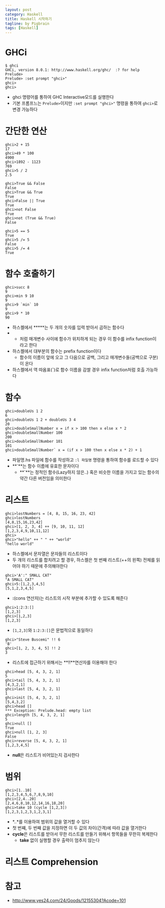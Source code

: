 ```yaml
---
layout: post
category: Haskell
title: Haskell 시작하기  
tagline: by Pigbrain
tags: [Haskell]
---
```


<!--more-->


# GHCi
```
$ ghci
GHCi, version 8.0.1: http://www.haskell.org/ghc/  :? for help
Prelude>
Prelude> :set prompt "ghci>"
ghci>
ghci>
``` 
* ghci 명령어를 통하여 GHC Interactive모드를 실행한다  
* 기본 프롬프느는 `Prelude>`이지만  `:set prompt "ghci>"` 명령을 통하여 `ghci>`로 변경 가능하다  

# 간단한 연산  
```
ghci>2 + 15
17
ghci>49 * 100
4900
ghci>1892 - 1123
769
ghci>5 / 2
2.5

ghci>True && False
False
ghci>True && True
True
ghci>False || True
True
ghci>not False
True
ghci>not (True && True)
False

ghci>5 == 5
True
ghci>5 /= 5
False
ghci>5 /= 4
True
```

# 함수 호출하기  
```
ghci>succ 8
9
ghci>min 9 10
9
ghci>9 `min` 10
9
ghci>9 * 10 
90
``` 

* 하스켈에서 **\***는 두 개의 숫자를 입력 받아서 곱하는 함수다  
* * 처럼 매개변수 사이에 함수가 위치하게 되는 경우 이 함수를 infix function이라고 한다  
* 하스켈에서 대부분의 함수는 prefix function이다  
	* 함수의 이름이 앞에 오고 그 다음으로 공백, 그리고 매개변수들(공백으로 구분)이 온다  
* 하스켈에서 역 따옴표(**`**)로 함수 이름을 감쌀 경우 infix function처럼 호출 가능하다  

# 함수   
```
ghci>doubleUs 1 2
6
ghci>doubleUs 1 2 + doubleUs 3 4
20
ghci>doubleSmallNumber x = if x > 100 then x else x * 2
ghci>doubleSmallNumber 100
200
ghci>doubleSmallNumber 101
101
ghci>doubleSmallNumber` x = (if x > 100 then x else x * 2) + 1

```

* 파일명.hs 파일에 함수를 작성하고 `:l 파일명` 명령을 통하여 함수를 로드할 수 있다   
* **`**는 함수 이름에 유효한 문자이다  
	* **`**는 정적인 함수(Lazy하지 않은..) 혹은 비슷한 이름을 가지고 있는 함수의 약간 다른 버전임을 의미한다  
  
# 리스트 
```
ghci>lostNumbers = [4, 8, 15, 16, 23, 42]
ghci>lostNumbers
[4,8,15,16,23,42]
ghci>[1, 2, 3, 4] ++ [9, 10, 11, 12]
[1,2,3,4,9,10,11,12]
ghci>
ghci>"hello" ++ " " ++ "world"
"hello world"
```
* 하스켈에서 문자열은 문자들의 리스트이다  
* 두 개의 리스트를 합치려고 할 경우, 하스켈은 첫 번째 리스트(++의 왼쪽) 전체를 읽어야 하기 때문에 주의해야한다  
  
```
ghci>'A':" SMALL CAT"
"A SMALL CAT"
ghci>5:[1,2,3,4,5]
[5,1,2,3,4,5]
```
  
* **:**(cons 연산자)는 리스트의 시작 부분에 추가할 수 있도록 해준다  
  
```
ghci>1:2:3:[]
[1,2,3]
ghci>[1,2,3]
[1,2,3]
```
* `[1,2,3]`와 `1:2:3:[]`은 문법적으로 동일하다  

```
ghci>"Steve Buscemi" !! 6
'B'
ghci>[1, 2, 3, 4, 5] !! 2
3
```
* 리스트에 접근하기 위해서는 **!!**연산자를 이용해야 한다    
  
```
ghci>head [5, 4, 3, 2, 1]
5
ghci>tail [5, 4, 3, 2, 1]
[4,3,2,1]
ghci>last [5, 4, 3, 2, 1]
1
ghci>init [5, 4, 3, 2, 1]
[5,4,3,2]
ghci>head []
*** Exception: Prelude.head: empty list
ghci>length [5, 4, 3, 2, 1]
5
ghci>null []
True
ghci>null [1, 2, 3]
False
ghci>reverse [5, 4, 3, 2, 1]
[1,2,3,4,5]
```  
* **null**은 리스트가 비어있는지 검사한다  
  
# 범위  
 
```
ghci>[1..10]
[1,2,3,4,5,6,7,8,9,10]
ghci>[2,4..20]
[2,4,6,8,10,12,14,16,18,20]
ghci>take 10 (cycle [1,2,3])
[1,2,3,1,2,3,1,2,3,1]
```
* *..*를 이용하여 범위의 값을 열거할 수 있다  
* 첫 번쨰, 두 번째 값을 지정하면 이 두 값의 차이(간격)에 따라 값을 열거한다  
* **cycle**은 리스트를 받아서 무한 리스트를 만들기 위해서 항목들을 무한히 복제한다  
	* **take** 없이 실행할 경우 출력이 멈추지 않는다  

# 리스트 Comprehension   
 
 
  
  
# 참고 
* http://www.yes24.com/24/Goods/12155304?Acode=101  